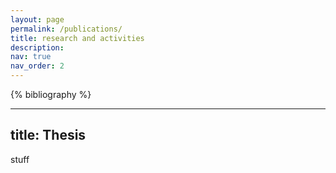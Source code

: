 ```yaml
---
layout: page
permalink: /publications/
title: research and activities
description: 
nav: true
nav_order: 2
---
```


<!-- _pages/publications.md -->
<div class="publications">

{% bibliography %}

---
title: Thesis
---
stuff

</div>
